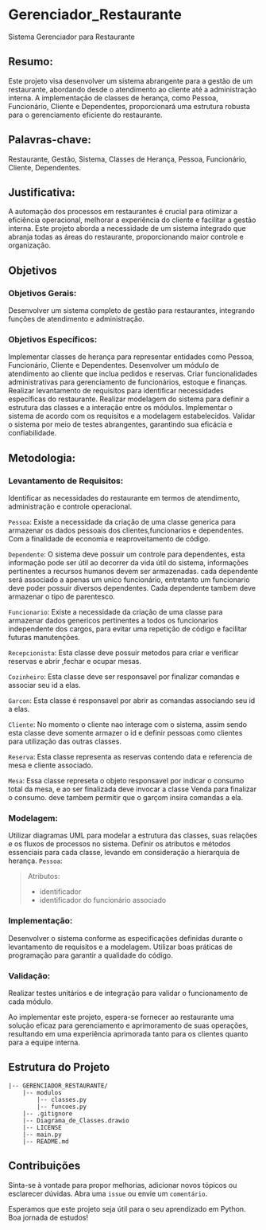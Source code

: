 # Gerenciador_Restaurante
Sistema Gerenciador para Restaurante

## Resumo:
Este projeto visa desenvolver um sistema abrangente para a gestão de um restaurante, abordando desde o atendimento ao cliente até a administração interna. A implementação de classes de herança, como Pessoa, Funcionário, Cliente e Dependentes, proporcionará uma estrutura robusta para o gerenciamento eficiente do restaurante.

## Palavras-chave:
Restaurante, Gestão, Sistema, Classes de Herança, Pessoa, Funcionário, Cliente, Dependentes.

## Justificativa:
A automação dos processos em restaurantes é crucial para otimizar a eficiência operacional, melhorar a experiência do cliente e facilitar a gestão interna. Este projeto aborda a necessidade de um sistema integrado que abranja todas as áreas do restaurante, proporcionando maior controle e organização.

## Objetivos 

### Objetivos Gerais:
Desenvolver um sistema completo de gestão para restaurantes, integrando funções de atendimento e administração.

### Objetivos Específicos:

Implementar classes de herança para representar entidades como Pessoa, Funcionário, Cliente e Dependentes.
Desenvolver um módulo de atendimento ao cliente que inclua pedidos e reservas.
Criar funcionalidades administrativas para gerenciamento de funcionários, estoque e finanças.
Realizar levantamento de requisitos para identificar necessidades específicas do restaurante.
Realizar modelagem do sistema para definir a estrutura das classes e a interação entre os módulos.
Implementar o sistema de acordo com os requisitos e a modelagem estabelecidos.
Validar o sistema por meio de testes abrangentes, garantindo sua eficácia e confiabilidade.

## Metodologia:

### Levantamento de Requisitos:

Identificar as necessidades do restaurante em termos de atendimento, administração e controle operacional.

```Pessoa```: Existe a necessidade da criação de uma classe generica para armazenar os dados pessoais dos clientes,funcionarios e dependentes. Com a finalidade de economia e reaproveitamento de código.

```Dependente```: O sistema deve possuir um controle para dependentes, esta informação pode ser útil ao decorrer da vida útil do sistema, informações pertinentes a recursos humanos devem ser armazenadas. cada dependente será associado a apenas um unico funcionário, entretanto um funcionario deve poder possuir diversos dependentes. Cada dependente tambem deve armazenar o tipo de parentesco.

```Funcionario```: Existe a necessidade da criação de uma classe para armazenar dados genericos pertinentes a todos os funcionarios independente dos cargos, para evitar uma repetição de código e facilitar futuras manutenções.

```Recepcionista```: Esta classe deve possuir metodos para criar e verificar reservas e abrir ,fechar e ocupar mesas.

```Cozinheiro```: Esta classe deve ser responsavel por finalizar comandas e associar seu id a elas.

```Garcon```: Esta classe é responsavel por abrir as comandas associando seu id a elas.

```Cliente```: No momento o cliente nao interage com o sistema, assim sendo esta classe deve somente armazer o id e definir pessoas como clientes para utilização das outras classes.

```Reserva```: Esta classe representa as reservas contendo data e referencia de mesa e cliente associado.

```Mesa```: Essa classe represeta o objeto responsavel por indicar o consumo total da mesa, e ao ser finalizada deve invocar a classe Venda para finalizar o consumo. deve tambem permitir que o garçom insira comandas a ela.



### Modelagem:

Utilizar diagramas UML para modelar a estrutura das classes, suas relações e os fluxos de processos no sistema.
Definir os atributos e métodos essenciais para cada classe, levando em consideração a hierarquia de herança.
```Pessoa```:
>Atributos:
> - identificador
> - identificador do funcionário associado

### Implementação:

Desenvolver o sistema conforme as especificações definidas durante o levantamento de requisitos e a modelagem.
Utilizar boas práticas de programação para garantir a qualidade do código.

### Validação:

Realizar testes unitários e de integração para validar o funcionamento de cada módulo.

Ao implementar este projeto, espera-se fornecer ao restaurante uma solução eficaz para gerenciamento e aprimoramento de suas operações, resultando em uma experiência aprimorada tanto para os clientes quanto para a equipe interna.

## Estrutura do Projeto
~~~
|-- GERENCIADOR_RESTAURANTE/
    |-- modulos
        |-- classes.py
        |-- funcoes.py
    |-- .gitignore
    |-- Diagrama_de_Classes.drawio
    |-- LICENSE
    |-- main.py
    |-- README.md
~~~


## Contribuições
Sinta-se à vontade para propor melhorias, adicionar novos tópicos ou esclarecer dúvidas. Abra uma ```issue``` ou envie um ```comentário```.

Esperamos que este projeto seja útil para o seu aprendizado em Python. Boa jornada de estudos! 

